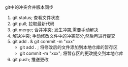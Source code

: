 git中的冲突合并版本同步
1. git status; 查看文件状态
2. git pull; 拉取最新代码
3. git merge; 合并冲突; 发生冲突,需要手动解决
4. 解决冲突; 手动修改文件中的冲突部分,然后再进行提交
5. git add . & git commit -m "xxx"
    - git add . ; 将修改后的文件添加到本地仓库的暂存区
    - git commit -m "xxx"; 将暂存区的更改提交到本地仓库
6. git push; 推送更改

